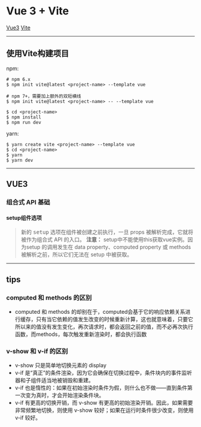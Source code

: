 # Vue 3 + Vite
[Vue3](https://v3.cn.vuejs.org/guide/introduction.html) 
[Vite](https://cn.vitejs.dev/)

***

## 使用Vite构建项目
npm:
```
# npm 6.x
$ npm init vite@latest <project-name> --template vue

# npm 7+，需要加上额外的双短横线
$ npm init vite@latest <project-name> -- --template vue

$ cd <project-name>
$ npm install
$ npm run dev
```
yarn:
```
$ yarn create vite <project-name> --template vue
$ cd <project-name>
$ yarn
$ yarn dev
```

***

## VUE3
### 组合式 API 基础
#### setup组件选项
> 新的 <kbd>setup</kbd> 选项在组件被创建之前执行，一旦 props 被解析完成，它就将被作为组合式 API 的入口。 
> **注意：** setup中不能使用this获取vue实例。因为setup 的调用发生在 data property、computed property 或 methods 被解析之前，所以它们无法在 setup 中被获取。

***

## tips

### computed 和 methods 的区别
- computed 和 methods 的却别在于，computed会基于它的响应依赖关系进行缓存，只有当它依赖的值发生改变的时候重新计算，这也就意味着，只要它所以来的值没有发生变化，再次请求时，都会返回之前的值，而不必再次执行函数，而methods，每次触发重新渲染时，都会执行函数

### v-show 和 v-if 的区别
- v-show 只是简单地切换元素的 display
- v-if 是“真正”的条件渲染，因为它会确保在切换过程中，条件块内的事件监听器和子组件适当地被销毁和重建。
- v-if 也是惰性的：如果在初始渲染时条件为假，则什么也不做——直到条件第一次变为真时，才会开始渲染条件块。
- v-if 有更高的切换开销，而 v-show 有更高的初始渲染开销。因此，如果需要非常频繁地切换，则使用 v-show 较好；如果在运行时条件很少改变，则使用 v-if 较好。
